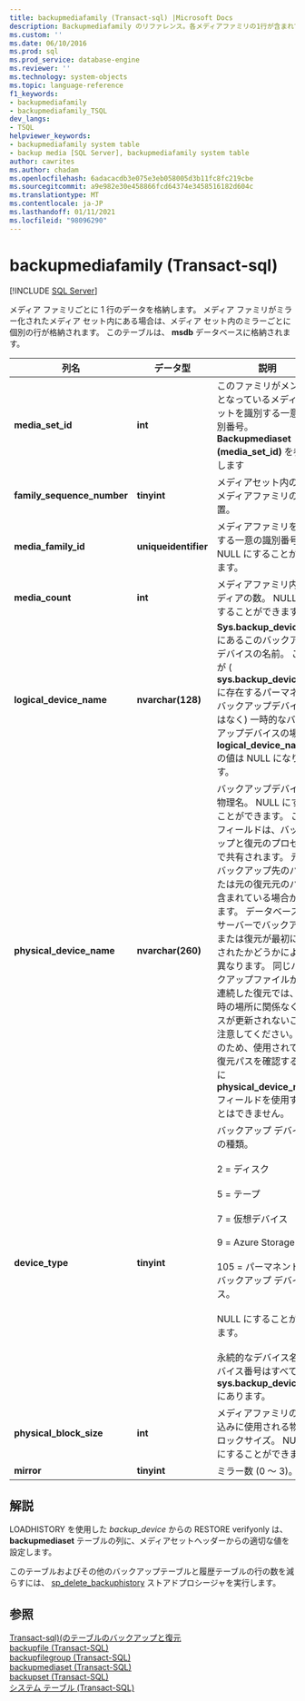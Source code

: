 ```yaml
---
title: backupmediafamily (Transact-sql) |Microsoft Docs
description: Backupmediafamily のリファレンス。各メディアファミリの1行が含まれています。
ms.custom: ''
ms.date: 06/10/2016
ms.prod: sql
ms.prod_service: database-engine
ms.reviewer: ''
ms.technology: system-objects
ms.topic: language-reference
f1_keywords:
- backupmediafamily
- backupmediafamily_TSQL
dev_langs:
- TSQL
helpviewer_keywords:
- backupmediafamily system table
- backup media [SQL Server], backupmediafamily system table
author: cawrites
ms.author: chadam
ms.openlocfilehash: 6adacacdb3e075e3eb058005d3b11fc8fc219cbe
ms.sourcegitcommit: a9e982e30e458866fcd64374e3458516182d604c
ms.translationtype: MT
ms.contentlocale: ja-JP
ms.lasthandoff: 01/11/2021
ms.locfileid: "98096290"
---
```

# <a name="backupmediafamily-transact-sql"></a>backupmediafamily (Transact-sql)

[!INCLUDE [SQL Server](../../includes/applies-to-version/sqlserver.md)]

メディア ファミリごとに 1 行のデータを格納します。 メディア ファミリがミラー化されたメディア セット内にある場合は、メディア セット内のミラーごとに個別の行が格納されます。 このテーブルは、 **msdb** データベースに格納されます。  
    
|列名|データ型|説明|  
|-----------------|---------------|-----------------|  
|**media_set_id**|**int**|このファミリがメンバーとなっているメディアセットを識別する一意の識別番号。 **Backupmediaset (media_set_id)** を参照します|  
|**family_sequence_number**|**tinyint**|メディアセット内のこのメディアファミリの位置。|  
|**media_family_id**|**uniqueidentifier**|メディアファミリを識別する一意の識別番号。 NULL にすることができます。|  
|**media_count**|**int**|メディアファミリ内のメディアの数。 NULL にすることができます。|  
|**logical_device_name**|**nvarchar(128)**|**Sys.backup_devices** にあるこのバックアップデバイスの名前。 これが ( **sys.backup_devices** に存在するパーマネントバックアップデバイスではなく) 一時的なバックアップデバイスの場合、 **logical_device_name** の値は NULL になります。|  
|**physical_device_name**|**nvarchar(260)**|バックアップデバイスの物理名。 NULL にすることができます。 このフィールドは、バックアップと復元のプロセス間で共有されます。 元のバックアップ先のパスまたは元の復元元のパスが含まれている場合があります。 データベースのサーバーでバックアップまたは復元が最初に実行されたかどうかによって異なります。 同じバックアップファイルからの連続した復元では、復元時の場所に関係なく、パスが更新されないことに注意してください。 このため、使用されている復元パスを確認するために **physical_device_name** フィールドを使用することはできません。|  
|**device_type**|**tinyint**|バックアップ デバイスの種類。<br /><br /> 2 = ディスク<br /><br /> 5 = テープ<br /><br /> 7 = 仮想デバイス<br /><br /> 9 = Azure Storage<br /><br /> 105 = パーマネントなバックアップ デバイス。<br /><br /> NULL にすることができます。<br /><br /> 永続的なデバイス名とデバイス番号はすべて **sys.backup_devices** にあります。|  
|**physical_block_size**|**int**|メディアファミリの書き込みに使用される物理ブロックサイズ。 NULL にすることができます。|  
|**mirror**|**tinyint**|ミラー数 (0 ～ 3)。|  
  
## <a name="remarks"></a>解説  
 LOADHISTORY を使用した *backup_device* からの RESTORE verifyonly は、 **backupmediaset** テーブルの列に、メディアセットヘッダーからの適切な値を設定します。  
  
 このテーブルおよびその他のバックアップテーブルと履歴テーブルの行の数を減らすには、 [sp_delete_backuphistory](../../relational-databases/system-stored-procedures/sp-delete-backuphistory-transact-sql.md) ストアドプロシージャを実行します。  
  
## <a name="see-also"></a>参照  
 [Transact-sql&#41;&#40;のテーブルのバックアップと復元 ](../../relational-databases/system-tables/backup-and-restore-tables-transact-sql.md)   
 [backupfile &#40;Transact-SQL&#41;](../../relational-databases/system-tables/backupfile-transact-sql.md)   
 [backupfilegroup &#40;Transact-SQL&#41;](../../relational-databases/system-tables/backupfilegroup-transact-sql.md)   
 [backupmediaset &#40;Transact-SQL&#41;](../../relational-databases/system-tables/backupmediaset-transact-sql.md)   
 [backupset &#40;Transact-SQL&#41;](../../relational-databases/system-tables/backupset-transact-sql.md)   
 [システム テーブル &#40;Transact-SQL&#41;](../../relational-databases/system-tables/system-tables-transact-sql.md)  
  
  
